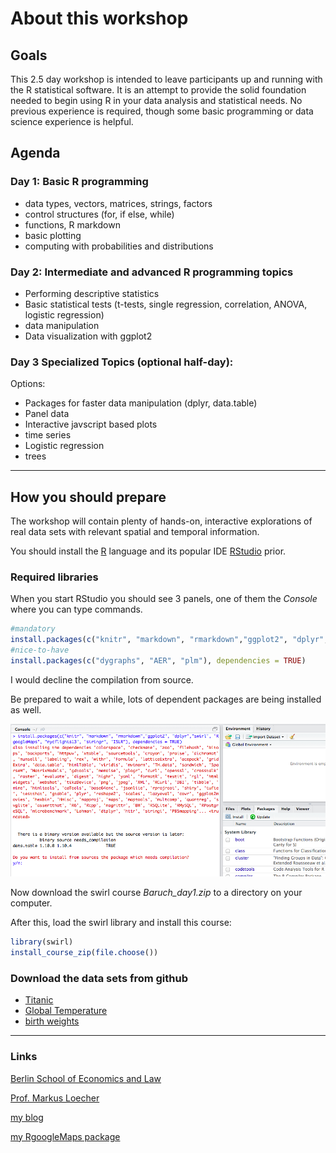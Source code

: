 About this workshop
===================

Goals
-----

This 2.5 day workshop is intended to leave participants up and running with the R statistical software. It is an attempt to provide the solid foundation needed to begin using R in your data analysis and statistical needs. No previous experience is required, though some basic programming or data science experience is helpful.

Agenda
------

### Day 1: Basic R programming

-   data types, vectors, matrices, strings, factors
-   control structures (for, if else, while)
-   functions, R markdown
-   basic plotting
-   computing with probabilities and distributions

### Day 2: Intermediate and advanced R programming topics

-   Performing descriptive statistics
-   Basic statistical tests (t-tests, single regression, correlation, ANOVA, logistic regression)
-   data manipulation
-   Data visualization with ggplot2

### Day 3 Specialized Topics (optional half-day):

Options:

-   Packages for faster data manipulation (dplyr, data.table)
-   Panel data
-   Interactive javscript based plots
-   time series
-   Logistic regression
-   trees

------------------------------------------------------------------------

How you should prepare
----------------------

The workshop will contain plenty of hands-on, interactive explorations of real data sets with relevant spatial and temporal information.

You should install the [R](https://cran.r-project.org/) language and its popular IDE [RStudio](https://www.rstudio.com/products/rstudio/download/) prior.

### Required libraries

When you start RStudio you should see 3 panels, one of them the *Console* where you can type commands.

``` r
#mandatory
install.packages(c("knitr", "markdown", "rmarkdown","ggplot2", "dplyr","swirl", "RgoogleMaps", "nycflights13", "stringr", "ISLR"), dependencies = TRUE)
#nice-to-have
install.packages(c("dygraphs", "AER", "plm"), dependencies = TRUE)
```

I would decline the compilation from source.

Be prepared to wait a while, lots of dependent packages are being installed as well.

![](figs/InstallPckgs.png)

Now download the swirl course *Baruch\_day1.zip* to a directory on your computer.

After this, load the swirl library and install this course:

``` r
library(swirl)
install_course_zip(file.choose())
```

### Download the data sets from github

-   [Titanic](data/TitanicTrain.csv)
-   [Global Temperature](data/global.dat)
-   [birth weights](data/BirthWeights.rda)

------------------------------------------------------------------------

### Links

[Berlin School of Economics and Law](http://www.hwr-berlin.de "BSEL Homepage")

[Prof. Markus Loecher](http://www.hwr-berlin.de/fachbereich-wirtschaftswissenschaften/kontakt/personen/kontakt-info/2184/ "ML official university link")

[my blog](https://blog.hwr-berlin.de/codeandstats/ "blog")

[my RgoogleMaps package](http://rgooglemaps.r-forge.r-project.org/ "RgoogleMaps on Rforge")
